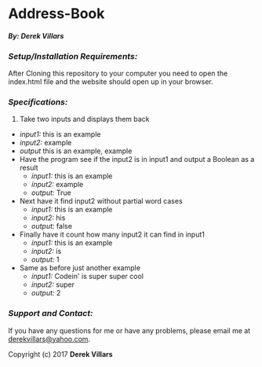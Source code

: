 # __Address-Book__
#### __*By: Derek Villars*__


### *Setup/Installation Requirements:*
 After Cloning this repository to your computer you need to open the index.html file and the website should open up in your browser.

### __*Specifications:*__
1. Take two inputs and displays them back
  - *input1:* this is an example
  - *input2:* example
  - *output* this is an example, example
- Have the program see if the input2 is in input1 and output a Boolean as a result
  - *input1:* this is an example
  - *input2:* example
  - *output:* True
- Next have it find input2 without partial word cases
  - *input1:* this is an example
  - *input2:* his
  - *output:* false
- Finally have it count how many input2 it can find in input1  
  - *input1:* this is an example
  - *input2:* is
  - *output:* 1
- Same as before just another example
  - *input1:* Codein' is super super cool
  - *input2:* super
  - *output:* 2

### *Support and Contact:*
If you have any questions for me or have any problems, please email me at derekvillars@yahoo.com.

Copyright (c) 2017 __Derek Villars__
